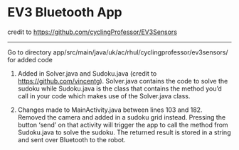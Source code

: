 # EV3 Bluetooth App
credit to https://github.com/cyclingProfessor/EV3Sensors
***

Go to directory app/src/main/java/uk/ac/rhul/cyclingprofessor/ev3sensors/ for added code

1. Added in Solver.java and Sudoku.java (credit to https://github.com/vincentg). Solver.java contains the code to solve the sudoku while Sudoku.java is the class that contains the method you’d call in your code which makes use of the Solver.java class. 

2. Changes made to MainActivity.java between lines 103 and 182. Removed the camera and added in a sudoku grid instead. Pressing the button ‘send’ on that activity will trigger the app to call the method from Sudoku.java to solve the sudoku. The returned result is stored in a string and sent over Bluetooth to the robot.

